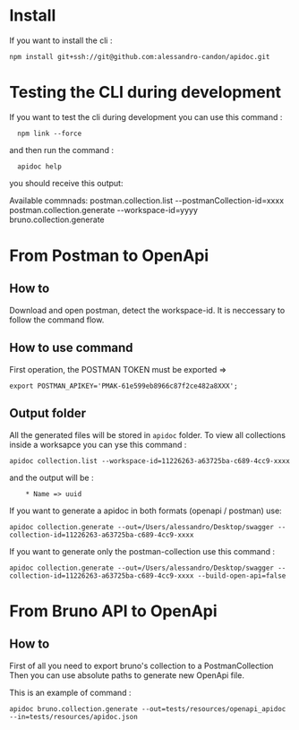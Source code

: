 # Install
If you want to install the cli :

```shell
npm install git+ssh://git@github.com:alessandro-candon/apidoc.git
```

# Testing the CLI during development
If you want to test the cli during development you can use this command :

```shell
  npm link --force
```

and then run the command :

```shell
  apidoc help
```

you should receive this output:

Available commnads:
    postman.collection.list --postmanCollection-id=xxxx
    postman.collection.generate --workspace-id=yyyy
    bruno.collection.generate


# From Postman to OpenApi

## How to
Download and open postman, detect the workspace-id. It is neccessary to follow the command flow.

## How to use command
First operation, the POSTMAN TOKEN must be exported =>

`
    export POSTMAN_APIKEY='PMAK-61e599eb8966c87f2ce482a8XXX';
`

## Output folder
All the generated files will be stored in `apidoc` folder.
To view all collections inside a worksapce you can yse this command :
```shell
apidoc collection.list --workspace-id=11226263-a63725ba-c689-4cc9-xxxx
```
and the output will be :

```text
    * Name => uuid
```

If you want to generate a apidoc in both formats (openapi / postman) use:

```shell
apidoc collection.generate --out=/Users/alessandro/Desktop/swagger --collection-id=11226263-a63725ba-c689-4cc9-xxxx
```

If you want to generate only the postman-collection use this command :

```shell
apidoc collection.generate --out=/Users/alessandro/Desktop/swagger --collection-id=11226263-a63725ba-c689-4cc9-xxxx --build-open-api=false
```


# From Bruno API to OpenApi

## How to
First of all you need to export bruno's collection to a PostmanCollection
Then you can use absolute paths to generate new OpenApi file.

This is an example of command :

```shell
apidoc bruno.collection.generate --out=tests/resources/openapi_apidoc --in=tests/resources/apidoc.json
```
